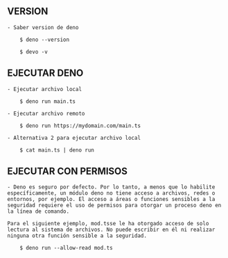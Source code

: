 
## VERSION

    - Saber version de deno

        $ deno --version

        $ devo -v

## EJECUTAR DENO

    - Ejecutar archivo local

        $ deno run main.ts

    - Ejecutar archivo remoto

        $ deno run https://mydomain.com/main.ts

    - Alternativa 2 para ejecutar archivo local

        $ cat main.ts | deno run


## EJECUTAR CON PERMISOS

    - Deno es seguro por defecto. Por lo tanto, a menos que lo habilite específicamente, un módulo deno no tiene acceso a archivos, redes o entornos, por ejemplo. El acceso a áreas o funciones sensibles a la seguridad requiere el uso de permisos para otorgar un proceso deno en la línea de comando.

    Para el siguiente ejemplo, mod.tsse le ha otorgado acceso de solo lectura al sistema de archivos. No puede escribir en él ni realizar ninguna otra función sensible a la seguridad.

        $ deno run --allow-read mod.ts